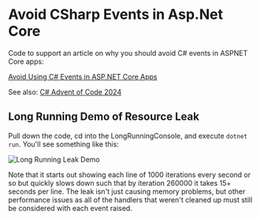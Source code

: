 # Avoid CSharp Events in Asp.Net Core

Code to support an article on why you should avoid C# events in ASPNET Core apps:

[Avoid Using C# Events in ASP.NET Core Apps](https://ardalis.com/avoid-using-csharp-events-in-aspnetcore-apps/)

See also: [C# Advent of Code 2024](https://csadvent.christmas/)

## Long Running Demo of Resource Leak

Pull down the code, cd into the LongRunningConsole, and execute `dotnet run`. You'll see something like this:

![Long Running Leak Demo](https://github.com/user-attachments/assets/cd16b043-f8a0-43b3-94dd-08ffa586a2c7)

Note that it starts out showing each line of 1000 iterations every second or so but quickly slows down such that by iteration 260000 it takes 15+ seconds per line. The leak isn't just causing memory problems, but other performance issues as all of the handlers that weren't cleaned up must still be considered with each event raised.
